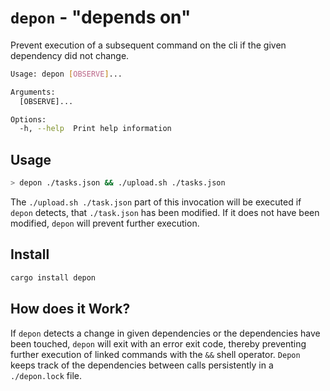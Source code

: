 # `depon` - "depends on"

Prevent execution of a subsequent command on the cli if the given dependency did not change.

```sh
Usage: depon [OBSERVE]...

Arguments:
  [OBSERVE]...

Options:
  -h, --help  Print help information
```

## Usage

```sh
> depon ./tasks.json && ./upload.sh ./tasks.json
```

The `./upload.sh ./task.json` part of this invocation will be executed if `depon` detects, that `./task.json` has been modified. If it does not have been modified, `depon` will prevent further execution.

## Install

```sh
cargo install depon
```

## How does it Work?

If `depon` detects a change in given dependencies or the dependencies have been touched, `depon` will exit with an error exit code, thereby preventing further execution of linked commands with the `&&` shell operator.
`Depon` keeps track of the dependencies between calls persistently in a `./depon.lock` file.